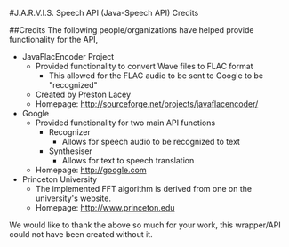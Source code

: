 #J.A.R.V.I.S. Speech API (Java-Speech API) Credits

##Credits
The following people/organizations have helped provide functionality for the API,

* JavaFlacEncoder Project
    * Provided functionality to convert Wave files to FLAC format
        * This allowed for the FLAC audio to be sent to Google to be "recognized"
    * Created by Preston Lacey
    * Homepage: http://sourceforge.net/projects/javaflacencoder/
* Google
    * Provided functionality for two main API functions
        * Recognizer
            * Allows for speech audio to be recognized to text
        * Synthesiser
            * Allows for text to speech translation
    * Homepage: http://google.com
* Princeton University
	* The implemented FFT algorithm is derived from one on the university's website.
	* Homepage: http://www.princeton.edu

We would like to thank the above so much for your work, this wrapper/API could not have been
created without it.